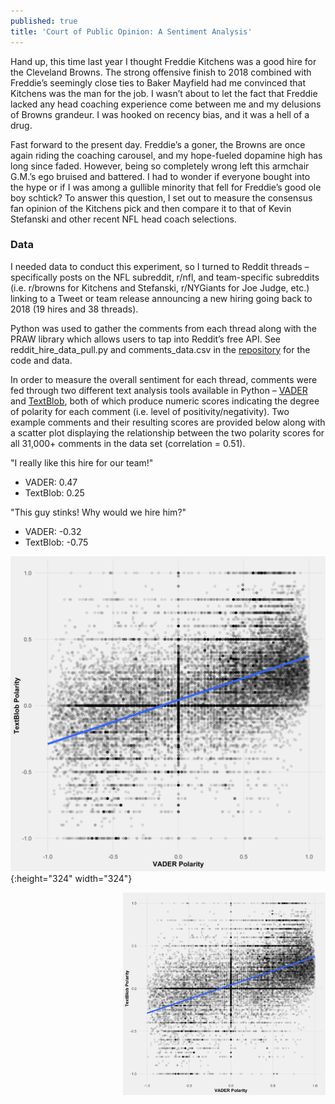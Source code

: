 ```yaml
---
published: true
title: 'Court of Public Opinion: A Sentiment Analysis'
---
```

Hand up, this time last year I thought Freddie Kitchens was a good hire for the Cleveland Browns. The strong offensive finish to 2018 combined with Freddie’s seemingly close ties to Baker Mayfield had me convinced that Kitchens was the man for the job. I wasn’t about to let the fact that Freddie lacked any head coaching experience come between me and my delusions of Browns grandeur. I was hooked on recency bias, and it was a hell of a drug.

Fast forward to the present day. Freddie’s a goner, the Browns are once again riding the coaching carousel, and my hope-fueled dopamine high has long since faded. However, being so completely wrong left this armchair G.M.’s ego bruised and battered. I had to wonder if everyone bought into the hype or if I was among a gullible minority that fell for Freddie’s good ole boy schtick? To answer this question, I set out to measure the consensus fan opinion of the Kitchens pick and then compare it to that of Kevin Stefanski and other recent NFL head coach selections.

### Data
I needed data to conduct this experiment, so I turned to Reddit threads – specifically posts on the NFL subreddit, r/nfl, and team-specific subreddits (i.e. r/browns for Kitchens and Stefanski, r/NYGiants for Joe Judge, etc.) linking to a Tweet or team release announcing a new hiring going back to 2018 (19 hires and 38 threads).

Python was used to gather the comments from each thread along with the PRAW library which allows users to tap into Reddit’s free API. See reddit_hire_data_pull.py and comments_data.csv in the [repository](https://github.com/ClayGirdner/nfl_hires_reddit_sentiment) for the code and data.

In order to measure the overall sentiment for each thread, comments were fed through two different text analysis tools available in Python – [VADER](https://github.com/cjhutto/vaderSentiment) and [TextBlob](https://textblob.readthedocs.io/en/dev/), both of which produce numeric scores indicating the degree of polarity for each comment (i.e. level of positivity/negativity). Two example comments and their resulting scores are provided below along with a scatter plot displaying the relationship between the two polarity scores for all 31,000+ comments in the data set (correlation = 0.51).

"I really like this hire for our team!"
- VADER: 0.47
- TextBlob: 0.25

"This guy stinks! Why would we hire him?"
- VADER: -0.32
- TextBlob: -0.75

![vader/textblob scatter](https://raw.githubusercontent.com/ClayGirdner/nfl_hires_reddit_sentiment/master/vader_textblob_scatter.png){:height="324" width="324"}

<img align="right" src="https://raw.githubusercontent.com/ClayGirdner/nfl_hires_reddit_sentiment/master/vader_textblob_scatter.png" alt="vader/textblob scatter" width="324" height="324">
